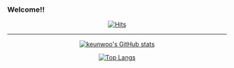 ### Welcome!!

<!--
**keunwooo/keunwooo** is a ✨ _special_ ✨ repository because its `README.md` (this file) appears on your GitHub profile.

Here are some ideas to get you started:

- 🔭 I’m currently working on ...
- 🌱 I’m currently learning ...
- 👯 I’m looking to collaborate on ...
- 🤔 I’m looking for help with ...
- 💬 Ask me about ...
- 📫 How to reach me: ...
- 😄 Pronouns: ...
- ⚡ Fun fact: ...
-->


 <div align=center>
	
  [![Hits](https://hits.seeyoufarm.com/api/count/incr/badge.svg?url=https%3A%2F%2Fgithub.com%2Fzzsza)](https://hits.seeyoufarm.com) 
	
  </div>
  
---

<div align=center>
	
[![keunwoo's GitHub stats](https://github-readme-stats.vercel.app/api?username=keunwooo)](https://github.com/anuraghazra/github-readme-stats)

 </div>

<div align=center>
	
[![Top Langs](https://github-readme-stats.vercel.app/api/top-langs/?username=keunwooo&layout=compact)](https://github.com/anuraghazra/github-readme-stats)
	
</div>

